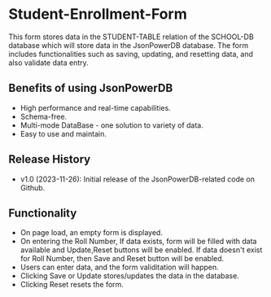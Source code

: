 # Student-Enrollment-Form

This form stores data in the STUDENT-TABLE relation of the SCHOOL-DB database which will store data in the JsonPowerDB database. The form includes functionalities such as saving, updating, and resetting data, and also validate data entry.

## Benefits of using JsonPowerDB

- High performance and real-time capabilities.
- Schema-free.
- Multi-mode DataBase - one solution to variety of data.
- Easy to use and maintain.

## Release History

- v1.0 (2023-11-26): Initial release of the JsonPowerDB-related code on Github.

## Functionality
- On page load, an empty form is displayed.
- On entering the Roll Number, If data exists, form will be filled with data available and Update,Reset buttons will be enabled. If data doesn't exist for Roll Number, then Save and Reset button will be enabled.
- Users can enter data, and the form validitation will happen.
- Clicking Save or Update stores/updates the data in the database.
- Clicking Reset resets the form.

